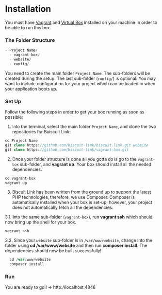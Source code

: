 # Installation

You must have [Vagrant](https://www.vagrantup.com/intro/index.html) and [Virtual Box](https://www.virtualbox.org/wiki/Downloads) installed on your machine in order to be able to run this box.

### The Folder Structure

```php
- Project Name/
  - vagrant-box/
  - website/
  - config/
```

You need to create the main folder `Project Name`. The sub-folders will be created during the setup.
The last sub-folder (`config/`) is optional: You may want to include configuration for your project which can be loaded in when your application boots up.

### Set Up

Follow the following steps in order to get your box running as soon as possible:

1. Into the terminal, select the main folder `Project Name`, and clone the two repositories for Buiscuit Link:

  ```php
  cd Project Name
  git clone https://github.com/biscuit-link/biscuit.link.git website
  git clone https://github.com/biscuit-link/vagrant-box.git
  ```

2. Once your folder structure is done all you gotta do is go to the `vagrant-box` sub-folder, and **vagrant up**. Your box should install all the needed dependencies.

  ```php
  cd vagrant-box
  vagrant up
  ```

3. Biscuit Link has been written from the ground up to support the latest PHP technologies, therefore, we use Composer. Composer is automatically installed when your box is set-up, however, your project does not automatically fetch all the dependencies.

  3.1. Into the same sub-folder (`vagrant-box`), run **vagrant ssh** which should now bring up the shell for your box.

  ```php
  vagrant ssh
  ```

  3.2. Since your `website` sub-folder is in `/var/www/website`, change into the folder using **cd /var/www/website** and then run **composer install**. The dependencies should now be built successfully!

  ```php
    cd /var/www/website
    composer install
  ```

### Run

You are ready to go!! -> http://localhost:4848
